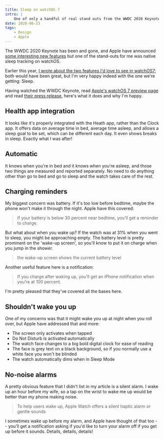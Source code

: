 ```yaml
---
title: Sleep on watchOS 7
intro: |
    One of only a handful of real stand outs from the WWDC 2020 Keynote was native sleep tracking on watchOS. I've been waiting for this for a long time!
date: 2020-06-23
tags:
    - Design
    - Apple
---
```



The WWDC 2020 Keynote has been and gone, and Apple have announced [some interesting new features](/blog/wwdc-2020-roundup) but one of the stand-outs for me was native sleep tracking on watchOS.

Earlier this year, [I wrote about the two features I'd love to see in watchOS7](/blog/what-watchos-7-might-have-in-store); both would have been great, but I'm very happy indeed with the one we're getting: Sleep.

Having watched the WWDC Keynote, read [Apple's watchOS 7 preview page](https://www.apple.com/watchos/watchos-preview/) and read [their press release](https://www.apple.com/uk/newsroom/2020/06/watchos-7-adds-significant-personalization-health-and-fitness-features-to-apple-watch/), here's what it does and why I'm happy.


## Health app integration

It looks like it's properly integrated with the Heath app, rather than the Clock app. It offers data on average time in bed, average time asleep, and allows a sleep goal to be set, which can be different each day. It even shows breaks in sleep. Exactly what I was after!


## Automatic

It knows when you're in bed and it knows when you're asleep, and those two things are measured and reported separately. No need to do anything other than go to bed and go to sleep and the  watch takes care of the rest.


## Charging reminders

My biggest concern was battery. If it's too low before bedtime, maybe the phone won't make it through the night. Apple have this covered:

> If your battery is below 30 percent near bedtime, you’ll get a reminder to charge.

But what about when you wake up? If the watch was at 31% when you went to sleep, you might be approaching empty. The battery level is pretty prominent on the 'wake-up screen', so you'll know to put it on charge when you jump in the shower.

> the wake-up screen shows the current battery level

Another useful feature here is a notification:

> If you charge after waking up, you’ll get an iPhone notification when you’re at 100 percent.

I'm pretty pleased that they've covered all the bases here.


## Shouldn't wake you up

One of my concerns was that it might wake you up at night when you roll over, but Apple have addressed that and more:

- The screen only activates when tapped
- Do Not Disturb is activated automatically
- The watch face changes to a big bold digital clock for ease of reading
- The face is grey text on a black background, so if you normally use a white face you won't be blinded
- The watch automatically dims when in Sleep Mode


## No-noise alarms

A pretty obvious feature that I didn't list in my article is a silent alarm. I wake up an hour before my wife, so a tap on the wrist to wake me up would be better than my phone making noise.

> To help users wake up, Apple Watch offers a silent haptic alarm or gentle sounds

I sometimes wake up before my alarm, and Apple have thought of that too -- you'll get a notification asking if you'd like to turn your alarm off if you get up before it sounds. Details, details, details!
